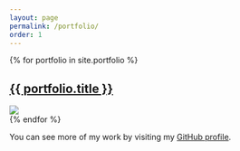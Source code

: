 ```yaml
---
layout: page
permalink: /portfolio/
order: 1
---
```


{% for portfolio in site.portfolio %}
  <section>
    <h1 class='pb2 tc'><a href="{{ portfolio.url }}">{{ portfolio.title }}</a></h1>
    <div class='portfolio pb4'>
    <a href="{{ portfolio.url }}"><img class='dim' src="{{ portfolio.thumbnail }}" /></a>
    </div>
  </section>
{% endfor %}

You can see more of my work by visiting my [GitHub profile](https://github.com/behica).
